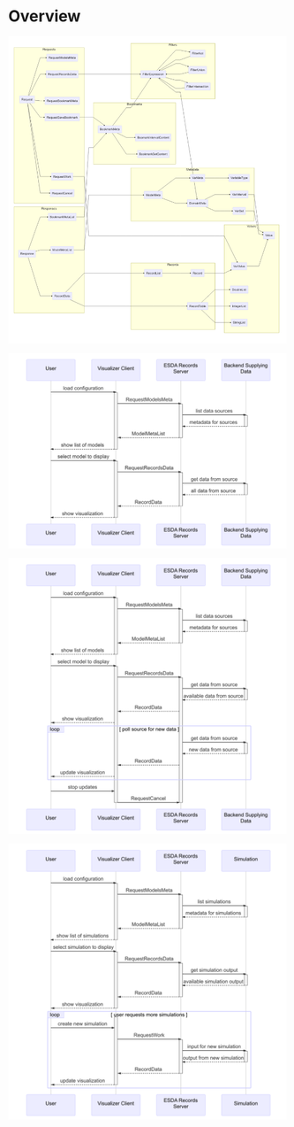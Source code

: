 # Overview

![Interrelationship between protocol buffer messages in the ESDA Records API.](records.mermaid.png)

![Visualizing data from a static source using the ESDA Records API.](static-data-rpc.mermaid.png)

![Visualizing data from a dynamic source using the ESDA Records API.](dynamic-data-rpc.mermaid.png)

![Steering and visualizing simulation results using the ESDA Records API.](simulation-rpc.mermaid.png)
